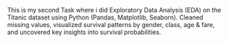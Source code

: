 This is my second Task where i did Exploratory Data Analysis (EDA) on the Titanic dataset using Python (Pandas, Matplotlib, Seaborn). Cleaned missing values, visualized survival patterns by gender, class, age & fare, and uncovered key insights into survival probabilities.
